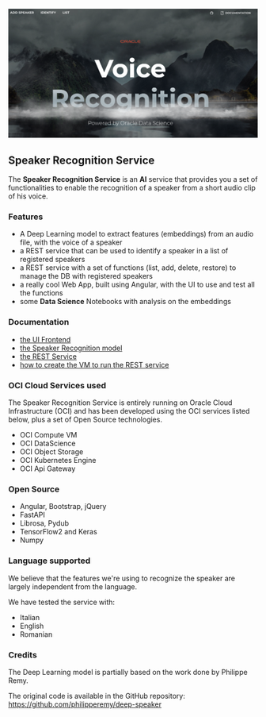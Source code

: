 ![ui](https://github.com/luigisaetta/my-speaker-recognition/blob/main/img-ui.png)

## Speaker Recognition Service
The **Speaker Recognition Service** is an **AI** service that provides you a set of functionalities to enable the recognition of a speaker from a short audio clip of his voice.

### Features
* A Deep Learning model to extract features (embeddings) from an audio file, with the voice of a speaker
* a REST service that can be used to identify a speaker in a list of registered speakers
* a REST service with a set of functions (list, add, delete, restore) to manage the DB with registered speakers
* a really cool Web App, built using Angular, with the UI to use and test all the functions
* some **Data Science** Notebooks with analysis on the embeddings

### Documentation
* [the UI Frontend](./frontend.md)
* [the Speaker Recognition model](./speaker-rec-model.md)
* [the REST Service](./rest-doc.md)
* [how to create the VM to run the REST service](./vm-creation.md) 

### OCI Cloud Services used
The Speaker Recognition Service is entirely running on Oracle Cloud Infrastructure (OCI) and has been developed using the OCI services listed below, plus a set of Open Source technologies.

* OCI Compute VM
* OCI DataScience
* OCI Object Storage
* OCI Kubernetes Engine
* OCI Api Gateway

### Open Source
* Angular, Bootstrap, jQuery
* FastAPI
* Librosa, Pydub
* TensorFlow2 and Keras
* Numpy 

### Language supported
We believe that the features we're using to recognize the speaker are largely independent from the language.

We have tested the service with:
* Italian
* English
* Romanian

### Credits
The Deep Learning model is partially based on the work done by Philippe Remy.

The original code is available in the GitHub repository: https://github.com/philipperemy/deep-speaker
